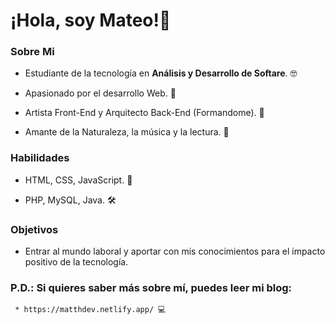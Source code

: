 # ¡Hola, soy Mateo!👋

### Sobre Mi

* Estudiante de la tecnología en **Análisis y Desarrollo de Softare**. 🤓

* Apasionado por el desarrollo Web. 🎨

* Artista Front-End y Arquitecto Back-End (Formandome). 🎯

* Amante de la Naturaleza, la música y la lectura. 🌄


### Habilidades

* HTML, CSS, JavaScript. 🎨

* PHP, MySQL, Java. 🛠

### Objetivos

* Entrar al mundo laboral y aportar con mis conocimientos para el impacto positivo de la tecnología.

### P.D.: Si quieres saber más sobre mí, puedes leer mi blog:
     * https://matthdev.netlify.app/ 💻

